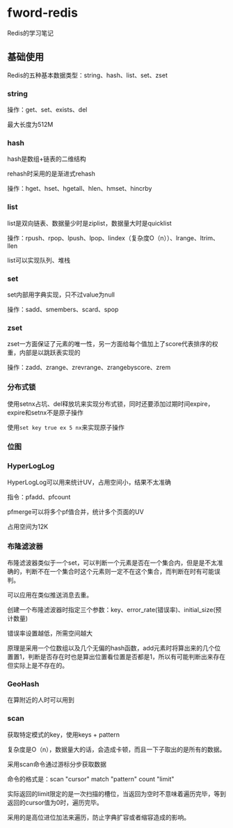 # fword-redis

Redis的学习笔记

## 基础使用

Redis的五种基本数据类型：string、hash、list、set、zset

### string

操作：get、set、exists、del

最大长度为512M

### hash

hash是数组+链表的二维结构

rehash时采用的是渐进式rehash

操作：hget、hset、hgetall、hlen、hmset、hincrby

### list

list是双向链表、数据量少时是ziplist，数据量大时是quicklist

操作：rpush、rpop、lpush、lpop、lindex（复杂度O（n））、lrange、ltrim、llen

list可以实现队列、堆栈

### set

set内部用字典实现，只不过value为null

操作：sadd、smembers、scard、spop

### zset

zset一方面保证了元素的唯一性，另一方面给每个值加上了score代表排序的权重，内部是以跳跃表实现的

操作：zadd、zrange、zrevrange、zrangebyscore、zrem

### 分布式锁

使用setnx占坑、del释放坑来实现分布式锁，同时还要添加过期时间expire，expire和setnx不是原子操作

使用`set key true ex 5 nx`来实现原子操作

### 位图

### HyperLogLog

HyperLogLog可以用来统计UV，占用空间小，结果不太准确

指令：pfadd、pfcount

pfmerge可以将多个pf值合并，统计多个页面的UV

占用空间为12K

### 布隆滤波器

布隆滤波器类似于一个set，可以判断一个元素是否在一个集合内，但是是不太准确的，判断不在一个集合时这个元素则一定不在这个集合，而判断在时有可能误判。

可以应用在类似推送消息去重。

创建一个布隆滤波器时指定三个参数：key、error_rate(错误率)、initial_size(预计数量)

错误率设置越低，所需空间越大

原理是采用一个位数组以及几个无偏的hash函数，add元素时将算出来的几个位置置1，判断是否存在时也是算出位置看位置是否都是1，所以有可能判断出来存在但实际上是不存在的。

### GeoHash

在算附近的人时可以用到

### scan

获取特定模式的key，使用keys + pattern

复杂度是O（n），数据量大的话，会造成卡顿，而且一下子取出的是所有的数据。

采用scan命令通过游标分步获取数据

命令的格式是：scan "cursor" match "pattern" count "limit"

实际返回的limit限定的是一次扫描的槽位，当返回为空时不意味着遍历完毕，等到返回的cursor值为0时，遍历完毕。

采用的是高位进位加法来遍历，防止字典扩容或者缩容造成的影响。


